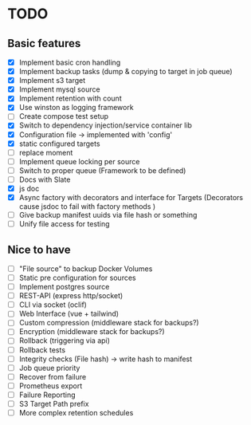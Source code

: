 # TODO

## Basic features
- [x] Implement basic cron handling
- [x] Implement backup tasks (dump & copying to target in job queue)
- [x] Implement s3 target
- [x] Implement mysql source
- [x] Implement retention with count
- [x] Use winston as logging framework
- [ ] Create compose test setup
- [x] Switch to dependency injection/service container lib
- [x] Configuration file -> implemented with 'config'
- [x] static configured targets
- [ ] replace moment
- [ ] Implement queue locking per source
- [ ] Switch to proper queue (Framework to be defined)
- [ ] Docs with Slate
- [x] js doc
- [x] Async factory with decorators and interface for Targets (Decorators cause jsdoc to fail with factory methods )
- [ ] Give backup manifest uuids via file hash or something
- [ ] Unify file access for testing

## Nice to have
- [ ] "File source" to backup Docker Volumes
- [ ] Static pre configuration for sources
- [ ] Implement postgres source
- [ ] REST-API (express http/socket)
- [ ] CLI via socket (oclif)
- [ ] Web Interface (vue + tailwind)
- [ ] Custom compression (middleware stack for backups?)
- [ ] Encryption (middleware stack for backups?)
- [ ] Rollback (triggering via api)
- [ ] Rollback tests
- [ ] Integrity checks (File hash) -> write hash to manifest
- [ ] Job queue priority
- [ ] Recover from failure
- [ ] Prometheus export
- [ ] Failure Reporting
- [ ] S3 Target Path prefix
- [ ] More complex retention schedules
